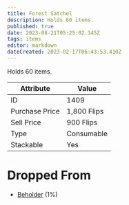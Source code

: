 ```yaml
---
title: Forest Satchel
description: Holds 60 items.
published: true
date: 2023-08-21T05:25:02.145Z
tags: items
editor: markdown
dateCreated: 2023-02-17T06:43:53.410Z
---
```


Holds 60 items.

|Attribute|Value|
|-|-|
|ID|1409|
|Purchase Price|1,800 Flips|
|Sell Price|900 Flips|
|Type|Consumable|
|Stackable|Yes|


# Dropped From
 * [Beholder](/monsters/beholder) (1%)
